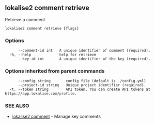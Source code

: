 ## lokalise2 comment retrieve

Retrieve a comment

```
lokalise2 comment retrieve [flags]
```

### Options

```
      --comment-id int   A unique identifier of comment (required).
  -h, --help             help for retrieve
      --key-id int       A unique identifier of the key (required).
```

### Options inherited from parent commands

```
      --config string       config file (default is ./config.yml)
      --project-id string   Unique project identifier (required).
  -t, --token string        API token. You can create API tokens at https://app.lokalise.com/profile.
```

### SEE ALSO

* [lokalise2 comment](lokalise2_comment.md)	 - Manage key comments

